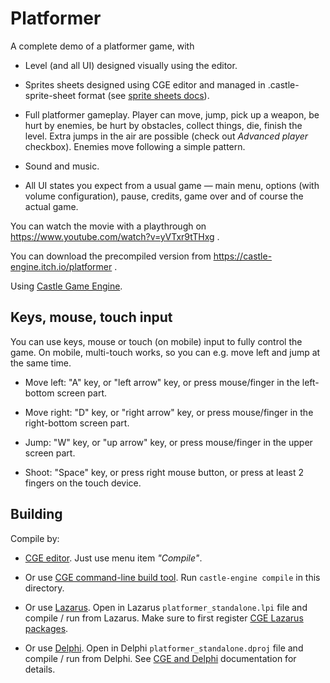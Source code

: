 # Platformer

A complete demo of a platformer game, with

- Level (and all UI) designed visually using the editor.

- Sprites sheets designed using CGE editor and managed in .castle-sprite-sheet format (see [sprite sheets docs](https://castle-engine.io/sprite_sheets)).

- Full platformer gameplay. Player can move, jump, pick up a weapon, be hurt by enemies, be hurt by obstacles, collect things, die, finish the level. Extra jumps in the air are possible (check out _Advanced player_ checkbox). Enemies move following a simple pattern.

- Sound and music.

- All UI states you expect from a usual game — main menu, options (with volume configuration), pause, credits, game over and of course the actual game.

You can watch the movie with a playthrough on https://www.youtube.com/watch?v=yVTxr9tTHxg .

You can download the precompiled version from https://castle-engine.itch.io/platformer .

Using [Castle Game Engine](https://castle-engine.io/).

## Keys, mouse, touch input

You can use keys, mouse or touch (on mobile) input to fully control the game. On mobile, multi-touch works, so you can e.g. move left and jump at the same time.

- Move left: "A" key, or "left arrow" key, or press mouse/finger in the left-bottom screen part.

- Move right: "D" key, or "right arrow" key, or press mouse/finger in the right-bottom screen part.

- Jump: "W" key, or "up arrow" key, or press mouse/finger in the upper screen part.

- Shoot: "Space" key, or press right mouse button, or press at least 2 fingers on the touch device.

## Building

Compile by:

- [CGE editor](https://castle-engine.io/manual_editor.php). Just use menu item _"Compile"_.

- Or use [CGE command-line build tool](https://castle-engine.io/build_tool). Run `castle-engine compile` in this directory.

- Or use [Lazarus](https://www.lazarus-ide.org/). Open in Lazarus `platformer_standalone.lpi` file and compile / run from Lazarus. Make sure to first register [CGE Lazarus packages](https://castle-engine.io/lazarus).

- Or use [Delphi](https://www.embarcadero.com/products/Delphi). Open in Delphi `platformer_standalone.dproj` file and compile / run from Delphi. See [CGE and Delphi](https://castle-engine.io/delphi) documentation for details.
